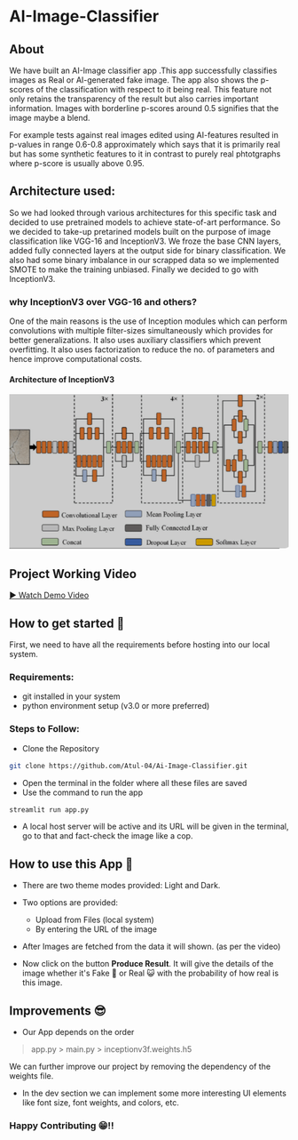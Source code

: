 # AI-Image-Classifier

## About
We have built an AI-Image classifier app .This app successfully classifies images as Real or AI-generated fake image. The app also shows the p-scores of the classification with respect to it being real. This feature not only retains the transparency of the result but also carries important information. Images with borderline p-scores around 0.5 signifies that the image maybe a blend. 

For example tests against real images edited using AI-features resulted in p-values in range 0.6-0.8 approximately which says that it is primarily real but has some synthetic features to it in contrast to purely real phtotgraphs where p-score is usually above 0.95. 

## Architecture used:
So we had looked through various architectures for this specific task and decided to use pretrained models to achieve state-of-art performance.
So we decided to take-up pretarined models built on the purpose of image classification like VGG-16 and InceptionV3. We froze the base CNN layers, added fully connected layers at the output side for binary classification. We also had some binary imbalance in our scrapped data so we implemented SMOTE to make the training unbiased. Finally we decided to go with InceptionV3.

### why InceptionV3 over VGG-16 and others?
One of the main reasons is the use of Inception modules which can perform convolutions with multiple filter-sizes simultaneously which provides for better generalizations. It also uses auxiliary classifiers which prevent overfitting. It also uses factorization to reduce the no. of parameters and hence improve computational costs.



#### Architecture of InceptionV3

![Architecture](Architecture_image.png)

## Project Working Video

[▶️ Watch Demo Video](Demo_video.mp4)

## How to get started 🚀
First, we need to have all the requirements before hosting into our local system.
### Requirements:
+  git installed in your system
+  python environment setup (v3.0 or more preferred)
### Steps to Follow:
+ Clone the Repository
```bash
git clone https://github.com/Atul-04/Ai-Image-Classifier.git
```
+ Open the terminal in the folder where all these files are saved
+ Use the command to run the app
```bash
streamlit run app.py
```
+ A local host server will be active and its URL will be given in the terminal, go to that and fact-check the image like a cop.

## How to use this App 🤩
+ There are two theme modes provided: Light and Dark.

+ Two options are provided: 
    + Upload from Files (local system)
    + By entering the URL of the image

+ After Images are fetched from the data it will shown. (as per the video)
+ Now click on the button **Produce Result**. It will give the details of the image whether it's Fake 🤥 or Real 😺 with the probability of how real is this image.
  
## Improvements 😎
+ Our App depends on the order
> app.py > main.py > inceptionv3f.weights.h5

We can further improve our project by removing the dependency of the weights file.
+ In the dev section we can implement some more interesting UI elements like font size, font weights, and colors, etc.

### Happy Contributing 😁!! 

